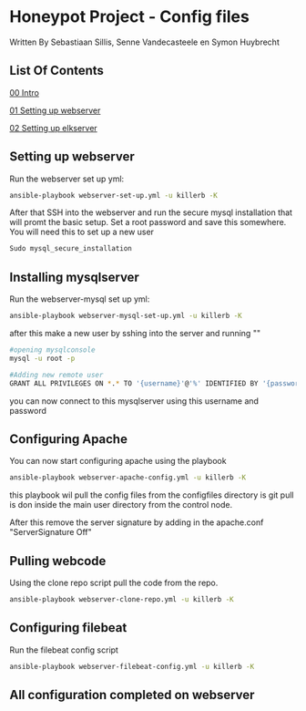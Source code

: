 # Honeypot Project - Config files

Written By Sebastiaan Sillis, Senne Vandecasteele en Symon Huybrecht

## List Of Contents

[ 00 Intro](./readme.md)

[ 01 Setting up webserver](./readmes/setting-up-webserver.md)

[ 02 Setting up elkserver](./readmes/setting-up-elkserver.md)

## Setting up webserver

Run the webserver set up yml:

```bash
ansible-playbook webserver-set-up.yml -u killerb -K
```

After that SSH into the webserver and run the secure mysql installation that will promt the basic setup. Set a root password and save this somewhere.
You will need this to set up a new user

```bash
Sudo mysql_secure_installation
```

## Installing mysqlserver

Run the webserver-mysql set up yml:

```bash
ansible-playbook webserver-mysql-set-up.yml -u killerb -K
```

after this make a new user by sshing into the server and running ""

```bash
#opening mysqlconsole
mysql -u root -p

#Adding new remote user
GRANT ALL PRIVILEGES ON *.* TO '{username}'@'%' IDENTIFIED BY '{password}' WITH GRANT OPTION;
```

you can now connect to this mysqlserver using this username and password

## Configuring Apache

You can now start configuring apache using the playbook

```bash
ansible-playbook webserver-apache-config.yml -u killerb -K
```

this playbook wil pull the config files from the configfiles directory is git pull is don inside the main user directory from the control node.

After this remove the server signature by adding in the apache.conf "ServerSignature Off"

## Pulling webcode

Using the clone repo script pull the code from the repo.

```bash
ansible-playbook webserver-clone-repo.yml -u killerb -K
```

## Configuring filebeat

Run the filebeat config script

```bash
ansible-playbook webserver-filebeat-config.yml -u killerb -K
```

## All configuration completed on webserver
